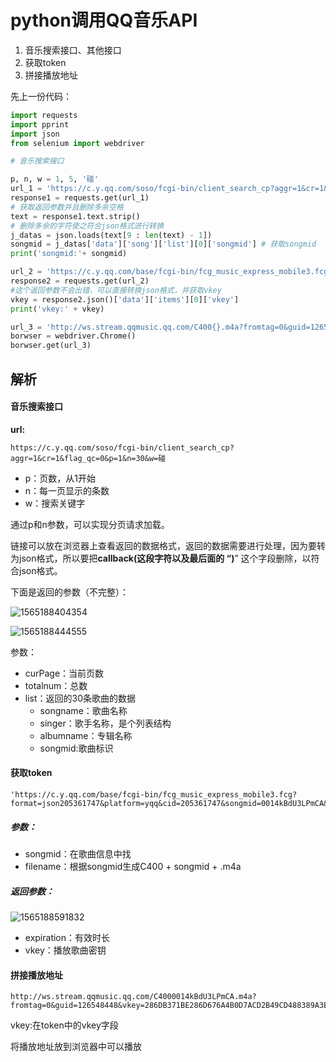 # python调用QQ音乐API



1. 音乐搜索接口、其他接口
2. 获取token
3. 拼接播放地址

先上一份代码：

```python
import requests
import pprint
import json
from selenium import webdriver

# 音乐搜索接口

p, n, w = 1, 5, '碰'
url_1 = 'https://c.y.qq.com/soso/fcgi-bin/client_search_cp?aggr=1&cr=1&flag_qc=0&p={}&n={}&w={}'.format(p, n, w)
response1 = requests.get(url_1)
# 获取返回参数并且删除多余空格
text = response1.text.strip()                 
# 删除多余的字符使之符合json格式进行转换
j_datas = json.loads(text[9 : len(text) - 1])   
songmid = j_datas['data']['song']['list'][0]['songmid'] # 获取songmid
print('songmid:'+ songmid)

url_2 = 'https://c.y.qq.com/base/fcgi-bin/fcg_music_express_mobile3.fcg?format=json205361747&platform=yqq&cid=205361747&songmid={}&filename=C400{}.m4a&guid=126548448'.format(songmid, songmid)
response2 = requests.get(url_2)
#这个返回参数不会出错，可以直接转换json格式，并获取vkey
vkey = response2.json()['data']['items'][0]['vkey']        
print('vkey:' + vkey)

url_3 = 'http://ws.stream.qqmusic.qq.com/C400{}.m4a?fromtag=0&guid=126548448&vkey={}'.format(songmid, vkey)
borwser = webdriver.Chrome()
borwser.get(url_3)

```



## 解析

#### 音乐搜索接口

**url:**

```
https://c.y.qq.com/soso/fcgi-bin/client_search_cp?aggr=1&cr=1&flag_qc=0&p=1&n=30&w=碰
```

- p：页数，从1开始
- n：每一页显示的条数
- w：搜索关键字

通过p和n参数，可以实现分页请求加载。

链接可以放在浏览器上查看返回的数据格式，返回的数据需要进行处理，因为要转为json格式，所以要把**callback(**这段字符以及最后面的 “**)**” 这个字段删除，以符合json格式。

下面是返回的参数（不完整）：

![1565188404354](C:\Users\SYjarvis\AppData\Roaming\Typora\typora-user-images\1565188404354.png)

![1565188444555](C:\Users\SYjarvis\AppData\Roaming\Typora\typora-user-images\1565188444555.png)

参数：

* curPage：当前页数
* totalnum：总数
* list：返回的30条歌曲的数据
  * songname：歌曲名称
  * singer：歌手名称，是个列表结构
  * albumname：专辑名称
  * songmid:歌曲标识



#### 获取token

```
'https://c.y.qq.com/base/fcgi-bin/fcg_music_express_mobile3.fcg?format=json205361747&platform=yqq&cid=205361747&songmid=0014kBdU3LPmCA&filename=C4000014kBdU3LPmCA.m4a&guid=126548448'
```

##### 参数：

* songmid：在歌曲信息中找
* filename：根据songmid生成C400 + songmid + .m4a



##### 返回参数：

![1565188591832](C:\Users\SYjarvis\AppData\Roaming\Typora\typora-user-images\1565188591832.png)

* expiration：有效时长
* vkey：播放歌曲密钥



#### 拼接播放地址

```
http://ws.stream.qqmusic.qq.com/C4000014kBdU3LPmCA.m4a?fromtag=0&guid=126548448&vkey=286DB371BE286D676A4B0D7ACD2B49CD488389A3EF91B7728F80B52E2B4691CCD8028F5EAEFD4413F91E98D5D3CC7484B3C2C09EC61D131E
```

vkey:在token中的vkey字段

将播放地址放到浏览器中可以播放